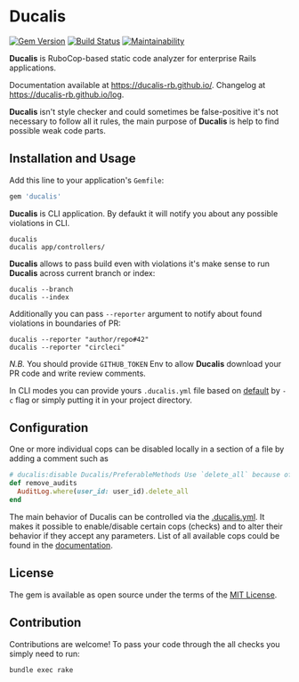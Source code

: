 # Ducalis

[![Gem Version](https://badge.fury.io/rb/ducalis.svg)](https://badge.fury.io/rb/ducalis)
[![Build Status](https://travis-ci.org/ignat-z/ducalis.svg?branch=master)](https://travis-ci.org/ignat-z/ducalis)
[![Maintainability](https://api.codeclimate.com/v1/badges/d03d4e567e8728d2c58b/maintainability)](https://codeclimate.com/github/ignat-z/ducalis/maintainability)

__Ducalis__ is RuboCop-based static code analyzer for enterprise Rails applications.

Documentation available at https://ducalis-rb.github.io/. Changelog at https://ducalis-rb.github.io/log.

__Ducalis__ isn't style checker and could sometimes be false-positive it's not
necessary to follow all it rules, the main purpose of __Ducalis__ is help to find
possible weak code parts.

## Installation and Usage

Add this line to your application's `Gemfile`:

```ruby
gem 'ducalis'
```

__Ducalis__ is CLI application. By defaukt it will notify you about any possible
 violations in CLI.

```
ducalis
ducalis app/controllers/
```

__Ducalis__ allows to pass build even with violations it's make sense to run
__Ducalis__ across current branch or index:

```
ducalis --branch
ducalis --index
```

Additionally you can pass `--reporter` argument to notify about found violations
 in boundaries of PR:

```
ducalis --reporter "author/repo#42"
ducalis --reporter "circleci"
```

_N.B._ You should provide `GITHUB_TOKEN` Env to allow __Ducalis__ download your
PR code and write review comments.

In CLI modes you can provide yours `.ducalis.yml` file based on
[default](https://github.com/ignat-z/ducalis/blob/master/config/.ducalis.yml) by
`-c` flag or simply putting it in your project directory.

## Configuration

One or more individual cops can be disabled locally in a section of a file by adding a comment such as

```ruby
# ducalis:disable Ducalis/PreferableMethods Use `delete_all` because of performance reasons
def remove_audits
  AuditLog.where(user_id: user_id).delete_all
end
```

The main behavior of Ducalis can be controlled via the
[.ducalis.yml](<https://github.com/ignat-z/ducalis/blob/master/config/.ducalis.yml>).
It makes it possible to enable/disable certain cops (checks) and to alter their
behavior if they accept any parameters. List of all available cops could be
found in the [documentation](<https://ducalis-rb.github.io/>).

## License

The gem is available as open source under the terms of the [MIT License](https://opensource.org/licenses/MIT).

## Contribution

Contributions are welcome! To pass your code through the all checks you simply need to run:

```
bundle exec rake
```
